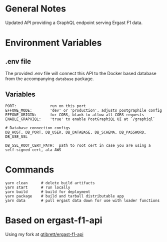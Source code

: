 # General Notes

Updated API providing a GraphQL endpoint serving Ergast F1 data.

# Environment Variables

## .env file
The provided .env file will connect this API to the Docker based database from the accompanying `database` package.

## Variables
```
PORT:               run on this port
EFFONE_MODE:        'dev' or 'production'. adjusts postgraphile config
EFFONE_ORIGIN:      for CORS, blank to allow all CORS requests
ENABLE_GRAPHIQL:    'true' to enable PostGraphiQL UI at `/graphiql`

# Database connection configs
DB_HOST, DB_PORT, DB_USER, DB_DATABASE, DB_SCHEMA, DB_PASSWORD, DB_USE_SSL

DB_SSL_ROOT_CERT_PATH:  path to root cert in case you are using a self-signed cert, ala AWS
```

# Commands
```
yarn clean      # delete build artifacts
yarn start      # run locally
yarn build      # build for deployment
yarn package    # build and tarball distributable app
yarn data       # pull ergast data down for use with loader functions
```

# Based on ergast-f1-api
Using my fork at [gtibrett/ergast-f1-api](https://github.com/gtibrett/ergast-f1-api/tree/effone-develop)
